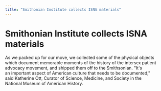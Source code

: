 ```yaml
---
title: "Smithonian Institute collects ISNA materials"
---
```


# Smithonian Institute collects ISNA materials

  
As we packed up for our move, we collected some of the physical objects  
which document memorable moments of the history of the intersex patient  
advocacy movement, and shipped them off to the Smithsonian. "It's  
an important aspect of American culture that needs to be documented,"  
said Katherine Ott, Curator of Science, Medicine, and Society in the  
National Museum of American History.